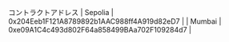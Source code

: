 

コントラクトアドレス
|  Sepolia  |  0x204Eeb1F121A8789892b1AAC988ff4A919d82eD7 |
|  Mumbai  |  0xe09A1C4c493d802F64a858499BAa702F109284d7  |

